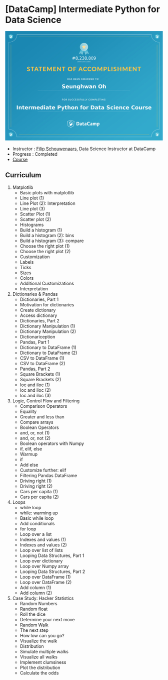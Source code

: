 ﻿# [DataCamp] Intermediate Python for Data Science

![certificate](https://github.com/rakkoon23/my-own-ds-master/blob/master/3.%20Programming/3.2%20Python/Datacamp/02_Intermediate%20Python%20for%20Data%20Science/Certificate/Intermediate%20Python%20for%20Data%20Science.jpg)

- Instructor : [Filip Schouwenaars](https://www.datacamp.com/instructors/filipsch), Data Science Instructor at DataCamp
- Progress : Completed
- [Course](https://www.datacamp.com/courses/intermediate-python-for-data-science)
 
## Curriculum
1. Matplotlib
    - Basic plots with matplotlib
    - Line plot (1)
    - Line Plot (2): Interpretation
    - Line plot (3)
    - Scatter Plot (1)
    - Scatter plot (2)
    - Histograms
    - Build a histogram (1)
    - Build a histogram (2): bins
    - Build a histogram (3): compare
    - Choose the right plot (1)
    - Choose the right plot (2)
    - Customization
    - Labels
    - Ticks
    - Sizes
    - Colors
    - Additional Customizations
    - Interpretation
2. Dictionaries & Pandas
    - Dictionaries, Part 1
    - Motivation for dictionaries
    - Create dictionary
    - Access dictionary
    - Dictionaries, Part 2
    - Dictionary Manipulation (1)
    - Dictionary Manipulation (2)
    - Dictionariception
    - Pandas, Part 1
    - Dictionary to DataFrame (1)
    - Dictionary to DataFrame (2)
    - CSV to DataFrame (1)
    - CSV to DataFrame (2)
    - Pandas, Part 2
    - Square Brackets (1)
    - Square Brackets (2)
    - loc and iloc (1)
    - loc and iloc (2)
    - loc and iloc (3)
3. Logic, Control Flow and Filtering
    - Comparison Operators
    - Equality
    - Greater and less than
    - Compare arrays
    - Boolean Operators
    - and, or, not (1)
    - and, or, not (2)
    - Boolean operators with Numpy
    - if, elif, else
    - Warmup
    - if
    - Add else
    - Customize further: elif
    - Filtering Pandas DataFrame
    - Driving right (1)
    - Driving right (2)
    - Cars per capita (1)
    - Cars per capita (2)
4. Loops
    - while loop
    - while: warming up
    - Basic while loop
    - Add conditionals
    - for loop
    - Loop over a list
    - Indexes and values (1)
    - Indexes and values (2)
    - Loop over list of lists
    - Looping Data Structures, Part 1
    - Loop over dictionary
    - Loop over Numpy array
    - Looping Data Structures, Part 2
    - Loop over DataFrame (1)
    - Loop over DataFrame (2)
    - Add column (1)
    - Add column (2)
5. Case Study: Hacker Statistics
    - Random Numbers
    - Random float
    - Roll the dice
    - Determine your next move
    - Random Walk
    - The next step
    - How low can you go?
    - Visualize the walk
    - Distribution
    - Simulate multiple walks
    - Visualize all walks
    - Implement clumsiness
    - Plot the distribution
    - Calculate the odds
